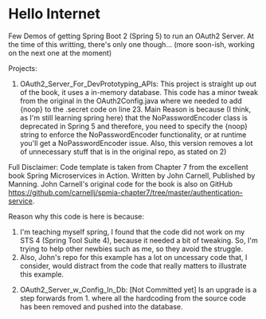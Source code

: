 # Hello Internet
Few Demos of getting Spring Boot 2 (Spring 5) to run an OAuth2 Server.
At the time of this writting, there's only one though... (more soon-ish, working on the next one at the moment)

Projects:
   1. OAuth2_Server_For_DevPrototyping_APIs: This project is straight up out of the book, it uses a in-memory database.
   This code has a minor tweak from the original in the OAuth2Config.java where we needed to add {noop} to the .secret code on line 23. Main Reason is because (I think, as I'm still learning spring here) that the NoPasswordEncoder class is deprecated in Spring 5 and therefore, you need to specify the {noop} string to enforce the NoPasswordEncoder functionality, or at runtime you'll get a NoPasswordEncoder issue. Also, this version removes a lot of unnecessary stuff that is in the original repo, as stated on 2)
   
   Full Disclaimer:
Code template is taken from Chapter 7 from the excellent book Spring Microservices in Action. Written by John Carnell, Published by Manning. John Carnell's original code for the book is also on GitHub https://github.com/carnellj/spmia-chapter7/tree/master/authentication-service.

   Reason why this code is here is because:
   1) I'm teaching myself spring, I found that the code did not work on my STS 4 (Spring Tool Suite 4), because it needed a bit of tweaking. So, I'm trying to help other newbies such as me, so they avoid the struggle.
   2) Also, John's repo for this example has a lot on uncessary code that, I consider, would distract from the code that really matters to illustrate this example.
   
   2. OAuth2_Server_w_Config_In_Db: [Not Committed yet] Is an upgrade is a step forwards from 1. where all the hardcoding from the source code has been removed and pushed into the database. 

